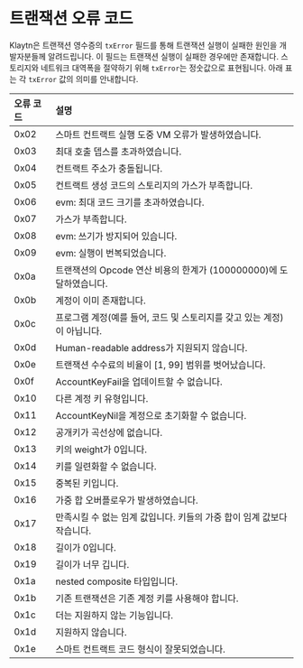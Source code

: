 # 트랜잭션 오류 코드

Klaytn은 트랜잭션 영수증의 `txError` 필드를 통해 트랜잭션 실행이 실패한 원인을 개발자분들께 알려드립니다. 이 필드는 트랜잭션 실행이 실패한 경우에만 존재합니다. 스토리지와 네트워크 대역폭을 절약하기 위해 `txError`는 정숫값으로 표현됩니다. 아래 표는 각 `txError` 값의 의미를 안내합니다.

| 오류 코드 | 설명                                                |
|:----- |:------------------------------------------------- |
| 0x02  | 스마트 컨트랙트 실행 도중 VM 오류가 발생하였습니다.                    |
| 0x03  | 최대 호출 뎁스를 초과하였습니다.                                |
| 0x04  | 컨트랙트 주소가 충돌됩니다.                                   |
| 0x05  | 컨트랙트 생성 코드의 스토리지의 가스가 부족합니다.                      |
| 0x06  | evm: 최대 코드 크기를 초과하였습니다.                           |
| 0x07  | 가스가 부족합니다.                                        |
| 0x08  | evm: 쓰기가 방지되어 있습니다.                               |
| 0x09  | evm: 실행이 번복되었습니다.                                 |
| 0x0a  | 트랜잭션의 Opcode 연산 비용의 한계가 \(100000000\)에 도달하였습니다. |
| 0x0b  | 계정이 이미 존재합니다.                                     |
| 0x0c  | 프로그램 계정\(예를 들어, 코드 및 스토리지를 갖고 있는 계정\)이 아닙니다.    |
| 0x0d  | Human-readable address가 지원되지 않습니다.                |
| 0x0e  | 트랜잭션 수수료의 비율이 \[1, 99\] 범위를 벗어났습니다.             |
| 0x0f  | AccountKeyFail을 업데이트할 수 없습니다.                     |
| 0x10  | 다른 계정 키 유형입니다.                                    |
| 0x11  | AccountKeyNil을 계정으로 초기화할 수 없습니다.                  |
| 0x12  | 공개키가 곡선상에 없습니다.                                   |
| 0x13  | 키의 weight가 0입니다.                                  |
| 0x14  | 키를 일련화할 수 없습니다.                                   |
| 0x15  | 중복된 키입니다.                                         |
| 0x16  | 가중 합 오버플로우가 발생하였습니다.                              |
| 0x17  | 만족시킬 수 없는 임계 값입니다. 키들의 가중 합이 임계 값보다 작습니다.         |
| 0x18  | 길이가 0입니다.                                         |
| 0x19  | 길이가 너무 깁니다.                                       |
| 0x1a  | nested composite 타입입니다.                           |
| 0x1b  | 기존 트랜잭션은 기존 계정 키를 사용해야 합니다.                       |
| 0x1c  | 더는 지원하지 않는 기능입니다.                                 |
| 0x1d  | 지원하지 않습니다.                                        |
| 0x1e  | 스마트 컨트랙트 코드 형식이 잘못되었습니다.                          |

